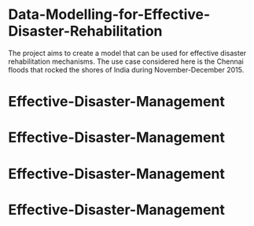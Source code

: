 # Data-Modelling-for-Effective-Disaster-Rehabilitation
The project aims to create a model that can be used for effective disaster rehabilitation mechanisms. The use case considered here is the Chennai floods that rocked the shores of India during November-December 2015.
# Effective-Disaster-Management
# Effective-Disaster-Management
# Effective-Disaster-Management
# Effective-Disaster-Management
